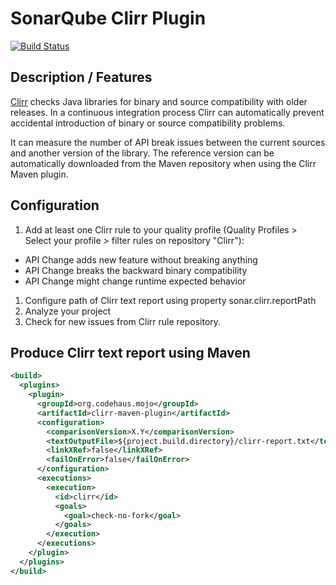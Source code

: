 # SonarQube Clirr Plugin
[![Build Status](https://api.travis-ci.org/SonarQubeCommunity/sonar-clirr.svg)](https://travis-ci.org/SonarQubeCommunity/sonar-clirr)

## Description / Features
[Clirr](http://clirr.sourceforge.net/) checks Java libraries for binary and source compatibility with older releases. In a continuous integration process Clirr can automatically prevent accidental introduction of binary or source compatibility problems.

It can measure the number of API break issues between the current sources and another version of the library. The reference version can be automatically downloaded from the Maven repository when using the Clirr Maven plugin.

## Configuration
1. Add at least one Clirr rule to your quality profile (Quality Profiles > Select your profile > filter rules on repository "Clirr"):
  - API Change adds new feature without breaking anything
  - API Change breaks the backward binary compatibility
  - API Change might change runtime expected behavior
1. Configure path of Clirr text report using property sonar.clirr.reportPath
1. Analyze your project
1. Check for new issues from Clirr rule repository.

## Produce Clirr text report using Maven

```xml
<build>
  <plugins>
    <plugin>
      <groupId>org.codehaus.mojo</groupId>
      <artifactId>clirr-maven-plugin</artifactId>
      <configuration>
        <comparisonVersion>X.Y</comparisonVersion>
        <textOutputFile>${project.build.directory}/clirr-report.txt</textOutputFile>
        <linkXRef>false</linkXRef>
        <failOnError>false</failOnError>
      </configuration>
      <executions>
        <execution>
          <id>clirr</id>
          <goals>
            <goal>check-no-fork</goal>
          </goals>
        </execution>
      </executions>
    </plugin>
  </plugins>
</build>
```
